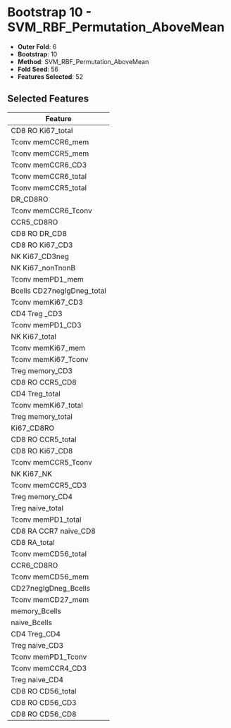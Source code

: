 # Bootstrap 10 - SVM_RBF_Permutation_AboveMean

- **Outer Fold**: 6
- **Bootstrap**: 10
- **Method**: SVM_RBF_Permutation_AboveMean
- **Fold Seed**: 56
- **Features Selected**: 52

## Selected Features

| Feature |
|---------|
| CD8 RO Ki67_total |
| Tconv memCCR6_mem |
| Tconv memCCR5_mem |
| Tconv memCCR6_CD3 |
| Tconv memCCR6_total |
| Tconv memCCR5_total |
| DR_CD8RO |
| Tconv memCCR6_Tconv |
| CCR5_CD8RO |
| CD8 RO DR_CD8 |
| CD8  RO Ki67_CD3 |
| NK Ki67_CD3neg |
| NK Ki67_nonTnonB |
| Tconv memPD1_mem |
| Bcells CD27negIgDneg_total |
| Tconv memKi67_CD3 |
| CD4 Treg _CD3 |
| Tconv memPD1_CD3 |
| NK Ki67_total |
| Tconv memKi67_mem |
| Tconv memKi67_Tconv |
| Treg memory_CD3 |
| CD8 RO CCR5_CD8 |
| CD4 Treg_total |
| Tconv memKi67_total |
| Treg memory_total |
| Ki67_CD8RO |
| CD8 RO CCR5_total |
| CD8 RO Ki67_CD8 |
| Tconv memCCR5_Tconv |
| NK Ki67_NK |
| Tconv memCCR5_CD3 |
| Treg memory_CD4 |
| Treg naive_total |
| Tconv memPD1_total |
| CD8 RA CCR7 naive_CD8 |
| CD8 RA_total |
| Tconv memCD56_total |
| CCR6_CD8RO |
| Tconv memCD56_mem |
| CD27negIgDneg_Bcells |
| Tconv memCD27_mem |
| memory_Bcells |
| naive_Bcells |
| CD4 Treg_CD4 |
| Treg naive_CD3 |
| Tconv memPD1_Tconv |
| Tconv memCCR4_CD3 |
| Treg naive_CD4 |
| CD8 RO CD56_total |
| CD8 RO CD56_CD3 |
| CD8 RO CD56_CD8 |
